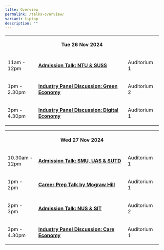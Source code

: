 ```yaml
---
title: Overview
permalink: /talks-overview/
variant: tiptap
description: ""
---
```

<style>
td:first-child{
	width:20%;
	}
	.col.is-1.has-float-btns.is-position-relative.is-hidden-touch{
	display:none;
	}
</style>

<table style="minWidth: 75px">
<colgroup>
<col>
<col>
<col>
</colgroup>
<tbody>
<tr>
<th rowspan="1" colspan="3">
<p style="text-align:center;">Tue 26 Nov 2024</p>
</th>
</tr>
<tr>
<td rowspan="1" colspan="1">
<p>11am - 12pm</p>
</td>
<td rowspan="1" colspan="1">
<p><strong><u>Admission Talk: NTU &amp; SUSS</u></strong>
</p>
</td>
<td rowspan="1" colspan="1">
<p>Auditorium 1</p>
</td>
</tr>
<tr>
<td rowspan="1" colspan="1">
<p>1pm - 2.30pm</p>
</td>
<td rowspan="1" colspan="1">
<p><strong><u>Industry Panel Discussion: Green Economy</u></strong>
</p>
</td>
<td rowspan="1" colspan="1">
<p>Auditorium 2</p>
</td>
</tr>
<tr>
<td rowspan="1" colspan="1">
<p>3pm - 4.30pm</p>
</td>
<td rowspan="1" colspan="1">
<p><strong><u>Industry Panel Discussion: Digital Economy </u></strong>
</p>
</td>
<td rowspan="1" colspan="1">
<p>Auditorium 1</p>
</td>
</tr>
</tbody>
</table>
<p></p>
<table style="minWidth: 75px">
<colgroup>
<col>
<col>
<col>
</colgroup>
<tbody>
<tr>
<th rowspan="1" colspan="3">
<p style="text-align:center;">Wed 27 Nov 2024</p>
</th>
</tr>
<tr>
<td rowspan="1" colspan="1">
<p>10.30am - 12pm</p>
</td>
<td rowspan="1" colspan="1">
<p><strong><u>Admission Talk: SMU, UAS &amp; SUTD</u></strong>
</p>
</td>
<td rowspan="1" colspan="1">
<p>Auditorium 1</p>
</td>
</tr>
<tr>
<td rowspan="1" colspan="1">
<p>1pm - 2pm</p>
</td>
<td rowspan="1" colspan="1">
<p><strong><u>Career Prep Talk by Mcgraw Hill</u></strong>
</p>
</td>
<td rowspan="1" colspan="1">
<p>Auditorium 1</p>
</td>
</tr>
<tr>
<td rowspan="1" colspan="1">
<p>2pm - 3pm</p>
</td>
<td rowspan="1" colspan="1">
<p><strong><u>Admission Talk: NUS &amp; SIT</u></strong>
</p>
</td>
<td rowspan="1" colspan="1">
<p>Auditorium 2</p>
</td>
</tr>
<tr>
<td rowspan="1" colspan="1">
<p>3pm - 4.30pm</p>
</td>
<td rowspan="1" colspan="1">
<p><strong><u>Industry Panel Discussion: Care Economy</u></strong>
</p>
</td>
<td rowspan="1" colspan="1">
<p>Auditorium 1</p>
</td>
</tr>
</tbody>
</table>
<style>
	.col.is-8.is-offset-2.print-content{
	width:75%;
	}
.col.is-1.has-float-btns.is-position-relative.is-hidden-touch
	{
	display:none;
	}
	p, td{
	font-size:16px;
	}
</style>